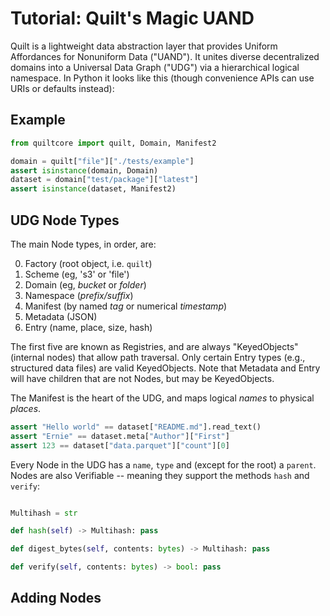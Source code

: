 # Tutorial: Quilt's Magic UAND

Quilt is a lightweight data abstraction layer that provides Uniform Affordances for Nonuniform Data ("UAND").
It unites diverse decentralized domains into a Universal Data Graph ("UDG") via a hierarchical logical namespace.
In Python it looks like this (though convenience APIs can use URIs or defaults instead):

## Example

```python
from quiltcore import quilt, Domain, Manifest2

domain = quilt["file"]["./tests/example"]
assert isinstance(domain, Domain)
dataset = domain["test/package"]["latest"]
assert isinstance(dataset, Manifest2)
```

## UDG Node Types

The main Node types, in order, are:

0. Factory (root object, i.e. `quilt`)
1. Scheme (eg, 's3' or 'file')
2. Domain (eg, _bucket_ or _folder_)
3. Namespace (_prefix/suffix_)
4. Manifest (by named _tag_ or numerical _timestamp_)
5. Metadata (JSON)
6. Entry (name, place, size, hash)

The first five are known as Registries, and are always "KeyedObjects" (internal nodes) that allow path traversal.
Only certain Entry types (e.g., structured data files) are valid KeyedObjects.
Note that Metadata and Entry will have children that are not Nodes, but may be KeyedObjects.

The Manifest is the heart of the UDG, and maps logical _names_ to physical _places_.

<!--pytest.mark.skip-->
```python
assert "Hello world" == dataset["README.md"].read_text()
assert "Ernie" == dataset.meta["Author"]["First"]
assert 123 == dataset["data.parquet"]["count"][0]
```
<!--pytest-codeblocks:cont-->

Every Node in the UDG has a `name`, `type` and (except for the root) a `parent`.
Nodes are also Verifiable -- meaning they support the methods `hash` and `verify`:

```python

Multihash = str

def hash(self) -> Multihash: pass

def digest_bytes(self, contents: bytes) -> Multihash: pass

def verify(self, contents: bytes) -> bool: pass
```

## Adding Nodes

```python

```

```python

```
